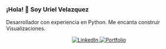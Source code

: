 <h3>¡Hola! 👋 Soy Uriel Velazquez</h3>
<p>
  Desarrollador con experiencia en Python. Me encanta construir Visualizaciones.
</p>

<p align="center">
  <a href="https://www.linkedin.com/in/urielvelazquez/">
    <img src="https://img.shields.io/badge/LinkedIn-%230077B5.svg?style=for-the-badge&logo=linkedin&logoColor=white" alt="LinkedIn">
  </a>
  <a href="https://github.com/urielvelazquez/data-analytics-portfolio">
    <img src="https://img.shields.io/badge/Portfolio-%23000000.svg?style=for-the-badge&logo=globe&logoColor=white" alt="Portfolio">
  </a>
</p>
